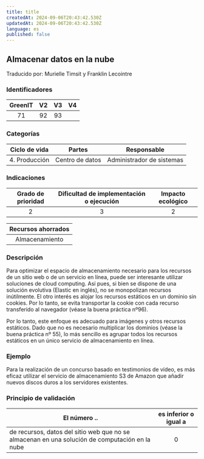 ```yaml
---
title: title
createdAt: 2024-09-06T20:43:42.530Z
updatedAt: 2024-09-06T20:43:42.530Z
language: es
published: false
---
```

## Almacenar datos en la nube
Traducido por: Murielle Timsit y Franklin Lecointre

### Identificadores

| GreenIT |  V2  |  V3  |  V4  |
|:-------:|:----:|:----:|:----:|
|  71	|  92 |  93 |  	|

### Categorías

| Ciclo de vida | Partes | Responsable |
|:---------:|:----:|:----:|
| 4. Producción | Centro de datos | Administrador de sistemas |

### Indicaciones

| Grado de prioridad   | Dificultad de implementación o ejecución | Impacto ecológico   |
|:-------------------:|:-------------------------:|:---------------------:|
| 2 | 3 | 2 |

| Recursos ahorrados |
|:----------------------------------------------------------:|
| Almacenamiento   |

### Descripción

Para optimizar el espacio de almacenamiento necesario para los recursos de un sitio web o de un servicio en línea, puede ser interesante utilizar soluciones de cloud computing. Así pues, si bien se dispone de una solución evolutiva (Elastic en inglés), no se monopolizan recursos inútilmente. El otro interés es alojar los recursos estáticos en un dominio sin cookies. Por lo tanto, se evita transportar la cookie con cada recurso transferido al navegador (véase la buena práctica nº96).

Por lo tanto, este enfoque es adecuado para imágenes y otros recursos estáticos. Dado que no es necesario multiplicar los dominios (véase la buena práctica nº 55), lo más sencillo es agrupar todos los recursos estáticos en un único servicio de almacenamiento en línea.

### Ejemplo

Para la realización de un concurso basado en testimonios de vídeo, es más eficaz utilizar el servicio de almacenamiento S3 de Amazon que añadir nuevos discos duros a los servidores existentes.

### Principio de validación

| El número ..   | es inferior o igual a   |  
|-------------------|:-------------------------:|
| de recursos, datos del sitio web que no se almacenan en una solución de computación en la nube |  0 |


